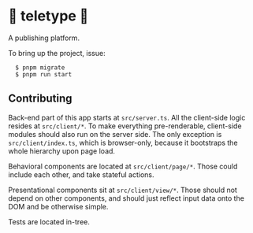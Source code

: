 # 🗼 teletype 🗼

A publishing platform.

To bring up the project, issue:
```shell
  $ pnpm migrate
  $ pnpm run start
```

## Contributing

Back-end part of this app starts at `src/server.ts`. All the client-side logic resides at `src/client/*`. To make everything pre-renderable, client-side modules should also run on the server side. The only exception is `src/client/index.ts`, which is browser-only, because it bootstraps the whole hierarchy upon page load.

Behavioral components are located at `src/client/page/*`. Those could include each other, and take stateful actions.

Presentational components sit at `src/client/view/*`. Those should not depend on other components, and should just reflect input data onto the DOM and be otherwise simple.

Tests are located in-tree.
